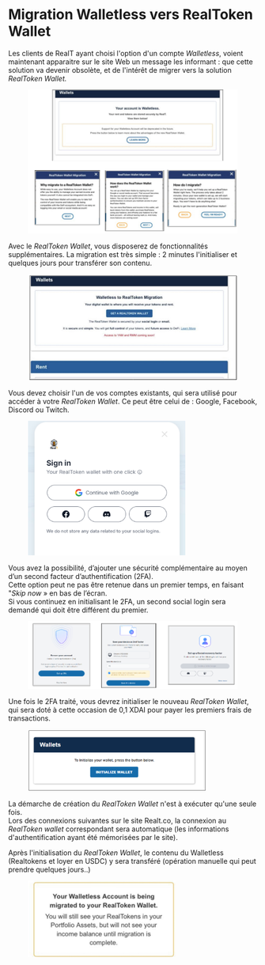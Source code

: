 # Migration Walletless vers RealToken Wallet

Les clients de RealT ayant choisi l'option d'un compte _Walletless_, voient maintenant apparaitre sur le site Web un message les informant : que cette solution va devenir obsolète, et de l'intérêt de migrer vers la solution _RealToken Wallet._

<figure><img src="../../.gitbook/assets/image (281).png" alt="" width="563"><figcaption></figcaption></figure>

Avec le _RealToken Wallet_, vous disposerez de fonctionnalités supplémentaires. La migration est très simple : 2 minutes l'initialiser et quelques jours pour transférer son contenu.

<figure><img src="../../.gitbook/assets/image (283).png" alt="" width="549"><figcaption></figcaption></figure>

Vous devez choisir l'un de vos comptes existants, qui sera utilisé pour accéder à votre _RealToken Wallet_. Ce peut être celui de : Google, Facebook, Discord ou Twitch.

<figure><img src="../../.gitbook/assets/image (3).png" alt="" width="318"><figcaption></figcaption></figure>

Vous avez la possibilité, d’ajouter une sécurité complémentaire au moyen d’un second facteur d’authentification (2FA). \
Cette option peut ne pas être retenue dans un premier temps, en faisant "_Skip now_ » en bas de l’écran. \
Si vous continuez en initialisant le 2FA, un second social login sera demandé qui doit être différent du premier.

<figure><img src="../../.gitbook/assets/image (5) (1).png" alt=""><figcaption></figcaption></figure>

Une fois le 2FA traité, vous devrez initialiser le nouveau _RealToken Wallet_, qui sera doté à cette occasion de 0,1 XDAI pour payer les premiers frais de transactions.

<figure><img src="../../.gitbook/assets/image (3) (1) (1).png" alt="" width="360"><figcaption></figcaption></figure>

La démarche de création du _RealToken Wallet_ n'est à exécuter qu'une seule fois. \
Lors des connexions suivantes sur le site Realt.co, la connexion au _RealToken wallet_ correspondant sera automatique (les informations d'authentification ayant été mémorisées par le site).

Après l'initialisation du _RealToken Wallet_, le contenu du Walletless (Realtokens et loyer en USDC) y sera transféré (opération manuelle qui peut prendre quelques jours..)&#x20;

<figure><img src="../../.gitbook/assets/image (6).png" alt="" width="299"><figcaption></figcaption></figure>
